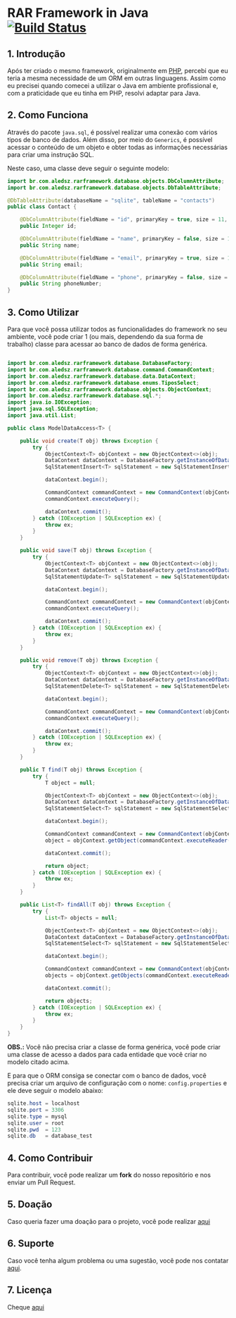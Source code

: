 # RAR Framework in Java [![Build Status](https://travis-ci.org/aleDsz/rarframework-java.svg?branch=master)](https://travis-ci.org/aleDsz/rarframework-java)

## 1. Introdução

Após ter criado o mesmo framework, originalmente em [PHP](https://github.com/aleDsz/rarframework), percebi que eu teria a mesma necessidade de um ORM em outras linguagens. Assim como eu precisei quando comecei a utilizar o Java em ambiente profissional e, com a praticidade que eu tinha em PHP, resolvi adaptar para Java.

## 2. Como Funciona

Através do pacote `java.sql`, é possível realizar uma conexão com vários tipos de banco de dados. Além disso, por meio do `Generics`, é possível acessar o conteúdo de um objeto e obter todas as informações necessárias para criar uma instrução SQL.

Neste caso, uma classe deve seguir o seguinte modelo:

```java
import br.com.aledsz.rarframework.database.objects.DbColumnAttribute;
import br.com.aledsz.rarframework.database.objects.DbTableAttribute;

@DbTableAttribute(databaseName = "sqlite", tableName = "contacts")
public class Contact {

    @DbColumnAttribute(fieldName = "id", primaryKey = true, size = 11, type = "Integer")
    public Integer id;

    @DbColumnAttribute(fieldName = "name", primaryKey = false, size = 120, type = "String")
    public String name;

    @DbColumnAttribute(fieldName = "email", primaryKey = true, size = 120, type = "String")
    public String email;

    @DbColumnAttribute(fieldName = "phone", primaryKey = false, size = 30, type = "String")
    public String phoneNumber;
}

```

## 3. Como Utilizar

Para que você possa utilizar todos as funcionalidades do framework no seu ambiente, você pode criar 1 (ou mais, dependendo da sua forma de trabalho) classe para acessar ao banco de dados de forma genérica.

```java

import br.com.aledsz.rarframework.database.DatabaseFactory;
import br.com.aledsz.rarframework.database.command.CommandContext;
import br.com.aledsz.rarframework.database.data.DataContext;
import br.com.aledsz.rarframework.database.enums.TiposSelect;
import br.com.aledsz.rarframework.database.objects.ObjectContext;
import br.com.aledsz.rarframework.database.sql.*;
import java.io.IOException;
import java.sql.SQLException;
import java.util.List;

public class ModelDataAccess<T> {

    public void create(T obj) throws Exception {
        try {
            ObjectContext<T> objContext = new ObjectContext<>(obj);
            DataContext dataContext = DatabaseFactory.getInstanceOfDataAccess(objContext.getDatabase());
            SqlStatementInsert<T> sqlStatement = new SqlStatementInsert<>(obj);

            dataContext.begin();

            CommandContext commandContext = new CommandContext(objContext.getDatabase(), sqlStatement.getSql());
            commandContext.executeQuery();

            dataContext.commit();
        } catch (IOException | SQLException ex) {
            throw ex;
        }
    }

    public void save(T obj) throws Exception {
        try {
            ObjectContext<T> objContext = new ObjectContext<>(obj);
            DataContext dataContext = DatabaseFactory.getInstanceOfDataAccess(objContext.getDatabase());
            SqlStatementUpdate<T> sqlStatement = new SqlStatementUpdate<>(obj);

            dataContext.begin();

            CommandContext commandContext = new CommandContext(objContext.getDatabase(), sqlStatement.getSql());
            commandContext.executeQuery();

            dataContext.commit();
        } catch (IOException | SQLException ex) {
            throw ex;
        }
    }

    public void remove(T obj) throws Exception {
        try {
            ObjectContext<T> objContext = new ObjectContext<>(obj);
            DataContext dataContext = DatabaseFactory.getInstanceOfDataAccess(objContext.getDatabase());
            SqlStatementDelete<T> sqlStatement = new SqlStatementDelete<>(obj);

            dataContext.begin();

            CommandContext commandContext = new CommandContext(objContext.getDatabase(), sqlStatement.getSql());
            commandContext.executeQuery();

            dataContext.commit();
        } catch (IOException | SQLException ex) {
            throw ex;
        }
    }

    public T find(T obj) throws Exception {
        try {
            T object = null;

            ObjectContext<T> objContext = new ObjectContext<>(obj);
            DataContext dataContext = DatabaseFactory.getInstanceOfDataAccess(objContext.getDatabase());
            SqlStatementSelect<T> sqlStatement = new SqlStatementSelect<>(obj);

            dataContext.begin();

            CommandContext commandContext = new CommandContext(objContext.getDatabase(), sqlStatement.getSql(TiposSelect.ByKey));
            object = objContext.getObject(commandContext.executeReader());

            dataContext.commit();

            return object;
        } catch (IOException | SQLException ex) {
            throw ex;
        }
    }

    public List<T> findAll(T obj) throws Exception {
        try {
            List<T> objects = null;

            ObjectContext<T> objContext = new ObjectContext<>(obj);
            DataContext dataContext = DatabaseFactory.getInstanceOfDataAccess(objContext.getDatabase());
            SqlStatementSelect<T> sqlStatement = new SqlStatementSelect<>(obj);

            dataContext.begin();

            CommandContext commandContext = new CommandContext(objContext.getDatabase(), sqlStatement.getSql(TiposSelect.All));
            objects = objContext.getObjects(commandContext.executeReader());

            dataContext.commit();

            return objects;
        } catch (IOException | SQLException ex) {
            throw ex;
        }
    }
}
```

**OBS.:** Você não precisa criar a classe de forma genérica, você pode criar uma classe de acesso a dados para cada entidade que você criar no modelo citado acima.

E para que o ORM consiga se conectar com o banco de dados, você precisa criar um arquivo de configuração com o nome: `config.properties` e ele deve seguir o modelo abaixo:

```java
sqlite.host = localhost
sqlite.port = 3306
sqlite.type = mysql
sqlite.user = root
sqlite.pwd  = 123
sqlite.db   = database_test
```

## 4. Como Contribuir

Para contribuir, você pode realizar um **fork** do nosso repositório e nos enviar um Pull Request.

## 5. Doação

Caso queria fazer uma doação para o projeto, você pode realizar [aqui](https://twitch.streamlabs.com/aleDsz)

## 6. Suporte

Caso você tenha algum problema ou uma sugestão, você pode nos contatar [aqui](https://github.com/aleDsz/rarframework-net/issues).

## 7. Licença

Cheque [aqui](LICENSE)
